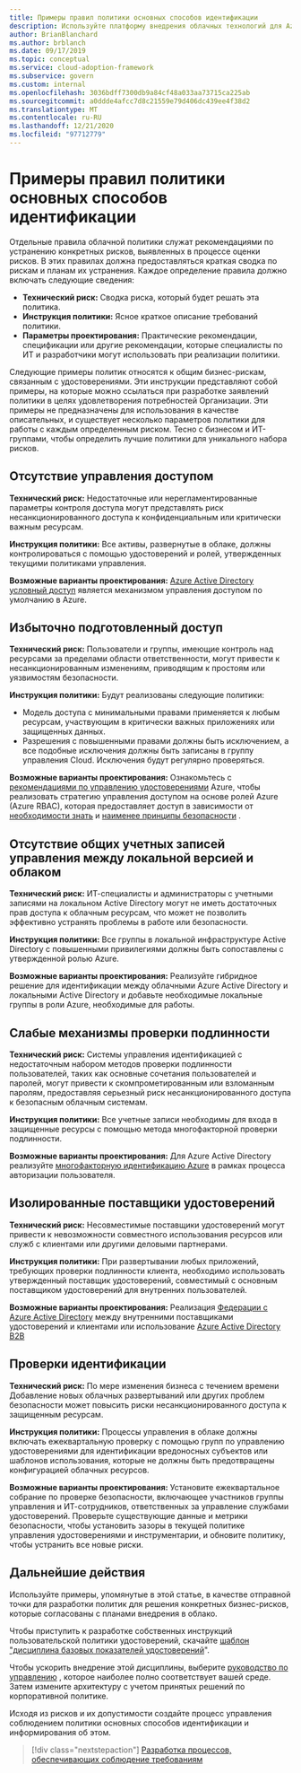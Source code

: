 ```yaml
---
title: Примеры правил политики основных способов идентификации
description: Используйте платформу внедрения облачных технологий для Azure, чтобы получить примеры политик базовой политики удостоверений, которые могут помочь в черновике инструкций политики.
author: BrianBlanchard
ms.author: brblanch
ms.date: 09/17/2019
ms.topic: conceptual
ms.service: cloud-adoption-framework
ms.subservice: govern
ms.custom: internal
ms.openlocfilehash: 3036bdff7300db9a84cf48a033aa73715ca225ab
ms.sourcegitcommit: a0ddde4afcc7d8c21559e79d406dc439ee4f38d2
ms.translationtype: MT
ms.contentlocale: ru-RU
ms.lasthandoff: 12/21/2020
ms.locfileid: "97712779"
---
```

# <a name="identity-baseline-sample-policy-statements"></a>Примеры правил политики основных способов идентификации

Отдельные правила облачной политики служат рекомендациями по устранению конкретных рисков, выявленных в процессе оценки рисков. В этих правилах должна предоставляться краткая сводка по рискам и планам их устранения. Каждое определение правила должно включать следующие сведения:

- **Технический риск:** Сводка риска, который будет решать эта политика.
- **Инструкция политики:** Ясное краткое описание требований политики.
- **Параметры проектирования:** Практические рекомендации, спецификации или другие рекомендации, которые специалисты по ИТ и разработчики могут использовать при реализации политики.

Следующие примеры политик относятся к общим бизнес-рискам, связанным с удостоверениями. Эти инструкции представляют собой примеры, на которые можно ссылаться при разработке заявлений политики в целях удовлетворения потребностей Организации. Эти примеры не предназначены для использования в качестве описательных, и существует несколько параметров политики для работы с каждым определенным риском. Тесно с бизнесом и ИТ-группами, чтобы определить лучшие политики для уникального набора рисков.

## <a name="lack-of-access-controls"></a>Отсутствие управления доступом

**Технический риск:** Недостаточные или нерегламентированные параметры контроля доступа могут представлять риск несанкционированного доступа к конфиденциальным или критически важным ресурсам.

**Инструкция политики:** Все активы, развернутые в облаке, должны контролироваться с помощью удостоверений и ролей, утвержденных текущими политиками управления.

**Возможные варианты проектирования:** [Azure Active Directory условный доступ](/azure/active-directory/conditional-access/overview) является механизмом управления доступом по умолчанию в Azure.

## <a name="overprovisioned-access"></a>Избыточно подготовленный доступ

**Технический риск:** Пользователи и группы, имеющие контроль над ресурсами за пределами области ответственности, могут привести к несанкционированным изменениям, приводящим к простоям или уязвимостям безопасности.

**Инструкция политики:** Будут реализованы следующие политики:

- Модель доступа с минимальными правами применяется к любым ресурсам, участвующим в критически важных приложениях или защищенных данных.
- Разрешения с повышенными правами должны быть исключением, а все подобные исключения должны быть записаны в группу управления Cloud. Исключения будут регулярно проверяться.

**Возможные варианты проектирования:** Ознакомьтесь с [рекомендациями по управлению удостоверениями](/azure/security/fundamentals/identity-management-best-practices) Azure, чтобы реализовать стратегию управления доступом на основе ролей Azure (Azure RBAC), которая предоставляет доступ в зависимости от [необходимости знать](https://wikipedia.org/wiki/Need_to_know) и [наименее принципы безопасности](https://wikipedia.org/wiki/Principle_of_least_privilege) .

## <a name="lack-of-shared-management-accounts-between-on-premises-and-the-cloud"></a>Отсутствие общих учетных записей управления между локальной версией и облаком

**Технический риск:** ИТ-специалисты и администраторы с учетными записями на локальном Active Directory могут не иметь достаточных прав доступа к облачным ресурсам, что может не позволить эффективно устранять проблемы в работе или безопасности.

**Инструкция политики:** Все группы в локальной инфраструктуре Active Directory с повышенными привилегиями должны быть сопоставлены с утвержденной ролью Azure.

**Возможные варианты проектирования:** Реализуйте гибридное решение для идентификации между облачными Azure Active Directory и локальными Active Directory и добавьте необходимые локальные группы в роли Azure, необходимые для работы.

## <a name="weak-authentication-mechanisms"></a>Слабые механизмы проверки подлинности

**Технический риск:** Системы управления идентификацией с недостаточным набором методов проверки подлинности пользователей, таких как основные сочетания пользователей и паролей, могут привести к скомпрометированным или взломанным паролям, предоставляя серьезный риск несанкционированного доступа к безопасным облачным системам.

**Инструкция политики:** Все учетные записи необходимы для входа в защищенные ресурсы с помощью метода многофакторной проверки подлинности.

**Возможные варианты проектирования:** Для Azure Active Directory реализуйте [многофакторную идентификацию Azure](/azure/active-directory/authentication/concept-mfa-howitworks) в рамках процесса авторизации пользователя.

## <a name="isolated-identity-providers"></a>Изолированные поставщики удостоверений

**Технический риск:** Несовместимые поставщики удостоверений могут привести к невозможности совместного использования ресурсов или служб с клиентами или другими деловыми партнерами.

**Инструкция политики:** При развертывании любых приложений, требующих проверки подлинности клиента, необходимо использовать утвержденный поставщик удостоверений, совместимый с основным поставщиком удостоверений для внутренних пользователей.

**Возможные варианты проектирования:** Реализация [Федерации с Azure Active Directory](/azure/active-directory/hybrid/whatis-fed) между внутренними поставщиками удостоверений и клиентами или использование [Azure Active Directory B2B](/azure/active-directory/b2b/what-is-b2b)

## <a name="identity-reviews"></a>Проверки идентификации

**Технический риск:** По мере изменения бизнеса с течением времени Добавление новых облачных развертываний или других проблем безопасности может повысить риски несанкционированного доступа к защищенным ресурсам.

**Инструкция политики:** Процессы управления в облаке должны включать ежеквартальную проверку с помощью групп по управлению удостоверениями для идентификации вредоносных субъектов или шаблонов использования, которые не должны быть предотвращены конфигурацией облачных ресурсов.

**Возможные варианты проектирования:** Установите ежеквартальное собрание по проверке безопасности, включающее участников группы управления и ИТ-сотрудников, ответственных за управление службами удостоверений. Проверьте существующие данные и метрики безопасности, чтобы установить зазоры в текущей политике управления удостоверениями и инструментарии, и обновите политику, чтобы устранить все новые риски.

## <a name="next-steps"></a>Дальнейшие действия

Используйте примеры, упомянутые в этой статье, в качестве отправной точки для разработки политик для решения конкретных бизнес-рисков, которые согласованы с планами внедрения в облако.

Чтобы приступить к разработке собственных инструкций пользовательской политики удостоверений, скачайте [шаблон "дисциплина базовых показателей удостоверений](./template.md)".

Чтобы ускорить внедрение этой дисциплины, выберите [руководство по управлению](../guides/index.md) , которое наиболее полно соответствует вашей среде. Затем измените архитектуру с учетом принятых решений по корпоративной политике.

Исходя из рисков и их допустимости создайте процесс управления соблюдением политики основных способов идентификации и информирования об этом.

> [!div class="nextstepaction"]
> [Разработка процессов, обеспечивающих соблюдение требованиям](./compliance-processes.md)
